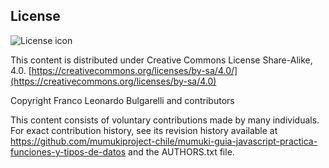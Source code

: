 ## License
![License icon](https://licensebuttons.net/l/by-sa/3.0/88x31.png)

This content is distributed under Creative Commons License Share-Alike, 4.0. [https://creativecommons.org/licenses/by-sa/4.0/](https://creativecommons.org/licenses/by-sa/4.0)

Copyright Franco Leonardo Bulgarelli and contributors

This content consists of voluntary contributions made by many individuals. For exact contribution history, see its revision history available at https://github.com/mumukiproject-chile/mumuki-guia-javascript-practica-funciones-y-tipos-de-datos and the AUTHORS.txt file.

